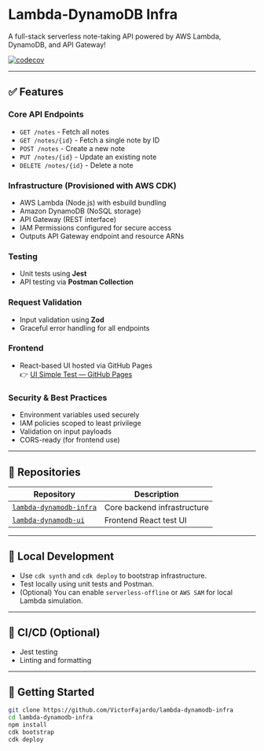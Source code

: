 # Lambda-DynamoDB Infra

A full-stack serverless note-taking API powered by AWS Lambda, DynamoDB, and API Gateway!

[![codecov](https://codecov.io/gh/VictorFajardo/lambda-dynamodb-infra/branch/main/graph/badge.svg)](https://codecov.io/gh/VictorFajardo/lambda-dynamodb-infra)

---

## ✅ Features

### Core API Endpoints
- `GET /notes` - Fetch all notes
- `GET /notes/{id}` - Fetch a single note by ID
- `POST /notes` - Create a new note
- `PUT /notes/{id}` - Update an existing note
- `DELETE /notes/{id}` - Delete a note

### Infrastructure (Provisioned with AWS CDK)
- AWS Lambda (Node.js) with esbuild bundling
- Amazon DynamoDB (NoSQL storage)
- API Gateway (REST interface)
- IAM Permissions configured for secure access
- Outputs API Gateway endpoint and resource ARNs

### Testing
- Unit tests using **Jest**
- API testing via **Postman Collection**

### Request Validation
- Input validation using **Zod**
- Graceful error handling for all endpoints

### Frontend
- React-based UI hosted via GitHub Pages  
  👉 [UI Simple Test — GitHub Pages](https://VictorFajardo.github.io/lambda-dynamodb-ui)

### Security & Best Practices
- Environment variables used securely
- IAM policies scoped to least privilege
- Validation on input payloads
- CORS-ready (for frontend use)

---

## 📁 Repositories

| Repository | Description |
|-----------|-------------|
| [`lambda-dynamodb-infra`](https://github.com/VictorFajardo/lambda-dynamodb-infra) | Core backend infrastructure |
| [`lambda-dynamodb-ui`](https://github.com/VictorFajardo/lambda-dynamodb-ui) | Frontend React test UI |

---

## 🧪 Local Development

- Use `cdk synth` and `cdk deploy` to bootstrap infrastructure.
- Test locally using unit tests and Postman.
- (Optional) You can enable `serverless-offline` or `AWS SAM` for local Lambda simulation.

---

## 🚀 CI/CD (Optional)

- Jest testing
- Linting and formatting

---

## 🏁 Getting Started

```bash
git clone https://github.com/VictorFajardo/lambda-dynamodb-infra
cd lambda-dynamodb-infra
npm install
cdk bootstrap
cdk deploy
